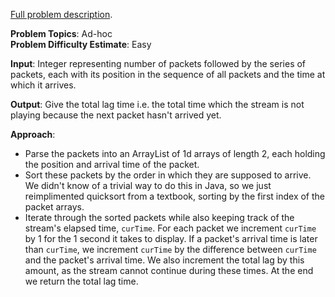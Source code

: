 [Full problem description](https://mausa21.kattis.com/problems/streamlag). 

**Problem Topics**: Ad-hoc  
**Problem Difficulty Estimate**: Easy

**Input**: Integer representing number of packets followed by the series of packets, each with its position in the
sequence of all packets and the time at which it arrives.

**Output**: Give the total lag time i.e. the total time which the stream is not playing because the next packet hasn't arrived yet.

**Approach**: 
  - Parse the packets into an ArrayList of 1d arrays of length 2, each holding the position and arrival time of the packet.
  - Sort these packets by the order in which they are supposed to arrive.  We didn't know of a trivial way to do this in Java,
  so we just reimplimented quicksort from a textbook, sorting by the first index of the packet arrays.
  - Iterate through the sorted packets while also keeping track of the stream's elapsed time, `curTime`.  For each packet we increment `curTime` by 1
  for the 1 second it takes to display.  If a packet's arrival time is later than `curTime`, we increment `curTime` by the difference between `curTime`
  and the packet's arrival time.  We also increment the total lag by this amount, as the stream cannot continue during these times.  At the end we return
  the total lag time.  

